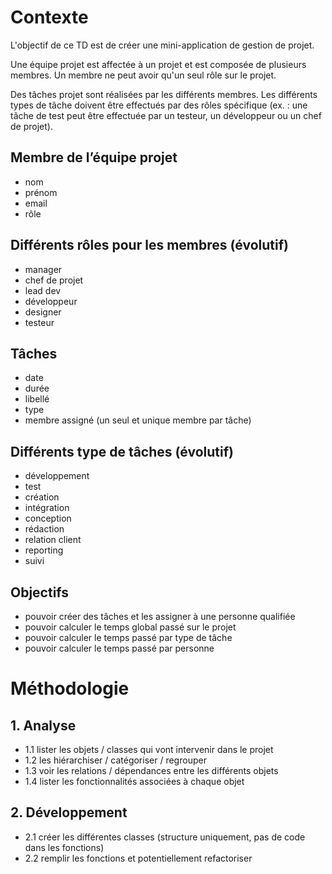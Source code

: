 # Contexte
L'objectif de ce TD est de créer une mini-application de gestion de projet.

Une équipe projet est affectée à un projet et est composée de plusieurs membres. Un membre ne peut avoir qu'un seul rôle sur le projet.

Des tâches projet sont réalisées par les différents membres. Les différents types de tâche doivent être effectués par des rôles spécifique (ex. : une tâche de test peut être effectuée par un testeur, un développeur ou un chef de projet).

## Membre de l’équipe projet
* nom
* prénom
* email
* rôle

## Différents rôles pour les membres (évolutif)
* manager
* chef de projet
* lead dev
* développeur
* designer
* testeur

## Tâches
* date
* durée
* libellé
* type
* membre assigné (un seul et unique membre par tâche)

## Différents type de tâches (évolutif)
* développement
* test
* création
* intégration
* conception
* rédaction
* relation client
* reporting
* suivi

## Objectifs

* pouvoir créer des tâches et les assigner à une personne qualifiée
* pouvoir calculer le temps global passé sur le projet
* pouvoir calculer le temps passé par type de tâche
* pouvoir calculer le temps passé par personne

# Méthodologie

## 1. Analyse
* 1.1 lister les objets / classes qui vont intervenir dans le projet
* 1.2 les hiérarchiser / catégoriser / regrouper
* 1.3 voir les relations / dépendances entre les différents objets
* 1.4 lister les fonctionnalités associées à chaque objet

## 2. Développement
* 2.1 créer les différentes classes (structure uniquement, pas de code dans les fonctions)
* 2.2 remplir les fonctions et potentiellement refactoriser
